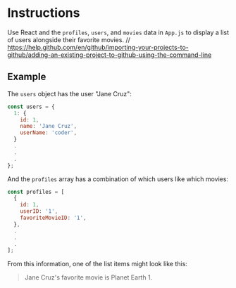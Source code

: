 # Instructions

Use React and the `profiles`, `users`, and `movies` data in `App.js` to display a list of users alongside their favorite movies.
// https://help.github.com/en/github/importing-your-projects-to-github/adding-an-existing-project-to-github-using-the-command-line

## Example

The `users` object has the user "Jane Cruz":

```js
const users = {
  1: {
    id: 1,
    name: 'Jane Cruz',
    userName: 'coder',
  }
  .
  .
  .
};
```

And the `profiles` array has a combination of which users like which movies:

```js
const profiles = [
  {
    id: 1,
    userID: '1',
    favoriteMovieID: '1',
  },
  .
  .
  .
];
```

From this information, one of the list items might look like this:

> Jane Cruz's favorite movie is Planet Earth 1.
